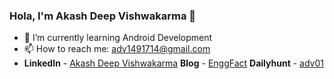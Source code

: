 ### Hola, I'm Akash Deep Vishwakarma 👋


- 🌱 I’m currently learning Android Development
- 📫 How to reach me: adv1491714@gmail.com
- **LinkedIn** - [Akash Deep Vishwakarma](https://www.linkedin.com/in/vishdeep01/)
**Blog** - [EnggFact](https://enggfact.blogspot.com/)
**Dailyhunt** - [adv01](https://m.dailyhunt.in/profile/adv01)

<!--
**adv11/adv11** is a ✨ _special_ ✨ repository because its `README.md` (this file) appears on your GitHub profile.

Here are some ideas to get you started:

- 🔭 I’m currently working on ...
- 🌱 I’m currently learning ...
- 👯 I’m looking to collaborate on ...
- 🤔 I’m looking for help with ...
- 💬 Ask me about ...
- 📫 How to reach me: ...
- 😄 Pronouns: ...
- ⚡ Fun fact: ...
-->
